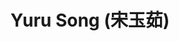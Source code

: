 ---
layout: profile
title: Yuru Song (宋玉茹)
description: 2019-2020 visiting student
img: assets/img/yuru_song.jpg
redirect:
year: 2019
category: Alumni
---